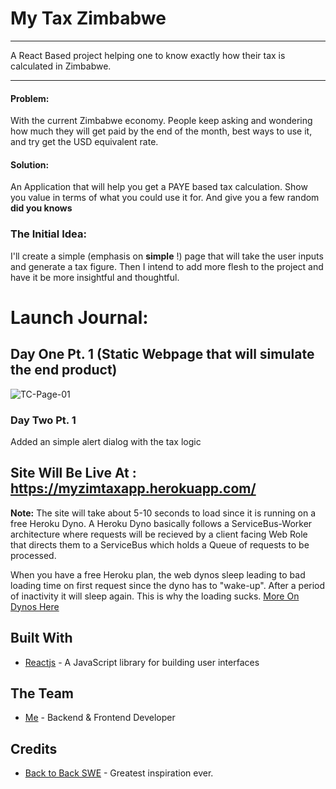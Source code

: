 # My Tax Zimbabwe
__________________________________________
A React Based project helping one to know exactly how their tax is calculated in Zimbabwe. </br>
__________________________________________

#### Problem:
With the current Zimbabwe economy. People keep asking and wondering how much they will get paid by the end of the month, best ways to use it, and try get the USD equivalent rate.

#### Solution:
An Application that will help you get a PAYE based tax calculation. Show you value in terms of what you could use it for. And give you a few random __did you knows__

### The Initial Idea:
I'll create a simple (emphasis on __simple__ !) page that will take the user inputs and generate a tax figure. Then I intend to add more flesh to the project and have it be more insightful and thoughtful. 

# Launch Journal:
## Day One Pt. 1 (Static Webpage that will simulate the end product)
<img src="https://i.ibb.co/JpQsdrB/TC-Page-01.png" alt="TC-Page-01" border="0">

### Day Two Pt. 1
Added an simple alert dialog with the tax logic


## Site Will Be Live At : https://myzimtaxapp.herokuapp.com/
<b>Note:</b> The site will take about 5-10 seconds to load since it is running on a free Heroku Dyno. A Heroku Dyno basically follows a ServiceBus-Worker architecture where requests will be recieved by a client facing Web Role that directs them to a ServiceBus which holds a Queue of requests to be processed. 

When you have a free Heroku plan, the web dynos sleep leading to bad loading time on first request since the dyno has to "wake-up". After a period of inactivity it will sleep again. This is why the loading sucks. [More On Dynos Here](https://www.heroku.com/dynos)


## Built With
* [Reactjs](https://reactjs.org/) - A JavaScript library for building user interfaces

## The Team
* [Me](https://github.com/simakk/) - Backend  & Frontend Developer 

## Credits
* [Back to Back SWE](https://github.com/bephrem1/) - Greatest inspiration ever.

